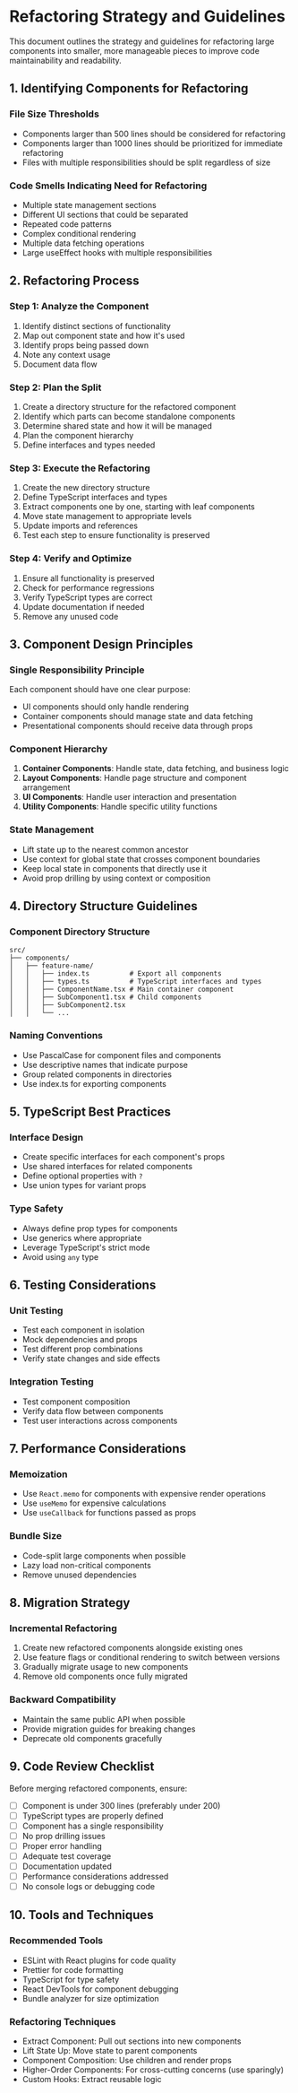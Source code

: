 # Refactoring Strategy and Guidelines

This document outlines the strategy and guidelines for refactoring large components into smaller, more manageable pieces to improve code maintainability and readability.

## 1. Identifying Components for Refactoring

### File Size Thresholds
- Components larger than 500 lines should be considered for refactoring
- Components larger than 1000 lines should be prioritized for immediate refactoring
- Files with multiple responsibilities should be split regardless of size

### Code Smells Indicating Need for Refactoring
- Multiple state management sections
- Different UI sections that could be separated
- Repeated code patterns
- Complex conditional rendering
- Multiple data fetching operations
- Large useEffect hooks with multiple responsibilities

## 2. Refactoring Process

### Step 1: Analyze the Component
1. Identify distinct sections of functionality
2. Map out component state and how it's used
3. Identify props being passed down
4. Note any context usage
5. Document data flow

### Step 2: Plan the Split
1. Create a directory structure for the refactored component
2. Identify which parts can become standalone components
3. Determine shared state and how it will be managed
4. Plan the component hierarchy
5. Define interfaces and types needed

### Step 3: Execute the Refactoring
1. Create the new directory structure
2. Define TypeScript interfaces and types
3. Extract components one by one, starting with leaf components
4. Move state management to appropriate levels
5. Update imports and references
6. Test each step to ensure functionality is preserved

### Step 4: Verify and Optimize
1. Ensure all functionality is preserved
2. Check for performance regressions
3. Verify TypeScript types are correct
4. Update documentation if needed
5. Remove any unused code

## 3. Component Design Principles

### Single Responsibility Principle
Each component should have one clear purpose:
- UI components should only handle rendering
- Container components should manage state and data fetching
- Presentational components should receive data through props

### Component Hierarchy
1. **Container Components**: Handle state, data fetching, and business logic
2. **Layout Components**: Handle page structure and component arrangement
3. **UI Components**: Handle user interaction and presentation
4. **Utility Components**: Handle specific utility functions

### State Management
- Lift state up to the nearest common ancestor
- Use context for global state that crosses component boundaries
- Keep local state in components that directly use it
- Avoid prop drilling by using context or composition

## 4. Directory Structure Guidelines

### Component Directory Structure
```
src/
├── components/
│   ├── feature-name/
│   │   ├── index.ts          # Export all components
│   │   ├── types.ts          # TypeScript interfaces and types
│   │   ├── ComponentName.tsx # Main container component
│   │   ├── SubComponent1.tsx # Child components
│   │   ├── SubComponent2.tsx
│   │   └── ...
```

### Naming Conventions
- Use PascalCase for component files and components
- Use descriptive names that indicate purpose
- Group related components in directories
- Use index.ts for exporting components

## 5. TypeScript Best Practices

### Interface Design
- Create specific interfaces for each component's props
- Use shared interfaces for related components
- Define optional properties with `?`
- Use union types for variant props

### Type Safety
- Always define prop types for components
- Use generics where appropriate
- Leverage TypeScript's strict mode
- Avoid using `any` type

## 6. Testing Considerations

### Unit Testing
- Test each component in isolation
- Mock dependencies and props
- Test different prop combinations
- Verify state changes and side effects

### Integration Testing
- Test component composition
- Verify data flow between components
- Test user interactions across components

## 7. Performance Considerations

### Memoization
- Use `React.memo` for components with expensive render operations
- Use `useMemo` for expensive calculations
- Use `useCallback` for functions passed as props

### Bundle Size
- Code-split large components when possible
- Lazy load non-critical components
- Remove unused dependencies

## 8. Migration Strategy

### Incremental Refactoring
1. Create new refactored components alongside existing ones
2. Use feature flags or conditional rendering to switch between versions
3. Gradually migrate usage to new components
4. Remove old components once fully migrated

### Backward Compatibility
- Maintain the same public API when possible
- Provide migration guides for breaking changes
- Deprecate old components gracefully

## 9. Code Review Checklist

Before merging refactored components, ensure:
- [ ] Component is under 300 lines (preferably under 200)
- [ ] TypeScript types are properly defined
- [ ] Component has a single responsibility
- [ ] No prop drilling issues
- [ ] Proper error handling
- [ ] Adequate test coverage
- [ ] Documentation updated
- [ ] Performance considerations addressed
- [ ] No console logs or debugging code

## 10. Tools and Techniques

### Recommended Tools
- ESLint with React plugins for code quality
- Prettier for code formatting
- TypeScript for type safety
- React DevTools for component debugging
- Bundle analyzer for size optimization

### Refactoring Techniques
- Extract Component: Pull out sections into new components
- Lift State Up: Move state to parent components
- Component Composition: Use children and render props
- Higher-Order Components: For cross-cutting concerns (use sparingly)
- Custom Hooks: Extract reusable logic